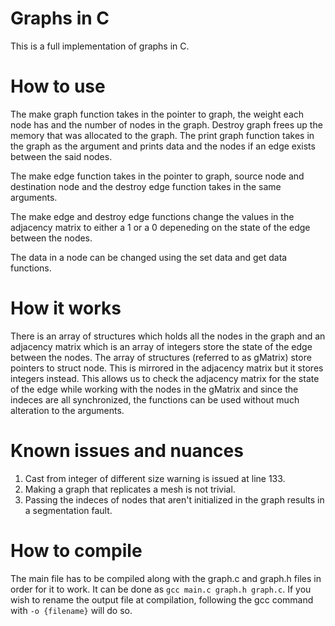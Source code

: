 # Graphs in C
This is a full implementation of graphs in C.

# How to use
The make graph function takes in the pointer to graph, the weight each node has and the number of nodes in the graph. Destroy graph frees up the memory that was allocated to the graph. The print graph function takes in the graph as the argument and prints data and the nodes if an edge exists between the said nodes.

The make edge function takes in the pointer to graph, source node and destination node and the destroy edge function takes in the same arguments.

The make edge and destroy edge functions change the values in the adjacency matrix to either a 1 or a 0 depeneding on the state of the edge between the nodes.

The data in a node can be changed using the set data and get data functions.

# How it works
There is an array of structures which holds all the nodes in the graph and an adjacency matrix which is an array of integers store the state of the edge between the nodes. The array of structures (referred to as gMatrix) store pointers to struct node. This is mirrored in the adjacency matrix but it stores integers instead. This allows us to check the adjacency matrix for the state of the edge while working with the nodes in the gMatrix and since the indeces are all synchronized, the functions can be used without much alteration to the arguments.

# Known issues and nuances
1. Cast from integer of different size warning is issued at line 133.
2. Making a graph that replicates a mesh is not trivial.
3. Passing the indeces of nodes that aren't initialized in the graph results in a segmentation fault.

# How to compile
The main file has to be compiled along with the graph.c and graph.h files in order for it to work. It can be done as
                    ```gcc main.c graph.h graph.c```.
If you wish to rename the output file at compilation, following the gcc command with ```-o {filename}``` will do so.
